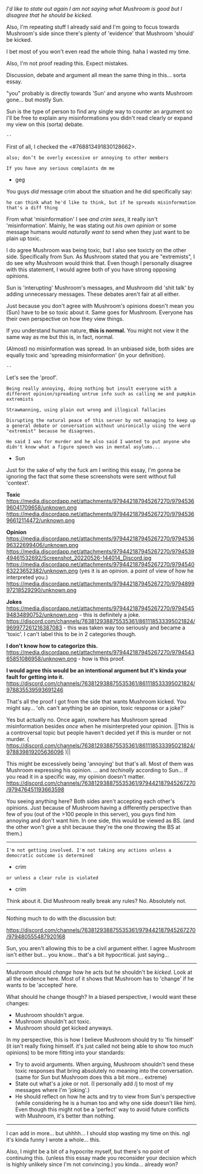 *I'd like to state out again I am not saying what Mushroom is good but I disagree that he should be kicked.*

Also, I'm repeating stuff I already said and I'm going to focus towards Mushroom's side since there's plenty of 'evidence' that Mushroom 'should' be kicked.

I bet most of you won't even read the whole thing. haha I wasted my time.

Also, I'm not proof reading this. Expect mistakes.

Discussion, debate and argument all mean the same thing in this... sorta essay.

"you" probably is directly towards 'Sun' and anyone who wants Mushroom gone... but mostly Sun.

Sun is the type of person to find any single way to counter an argument so I'll be free to explain any misinformations you didn't read clearly or expand my view on this (sorta) debate.

`--`


First of all, I checked the <#768813491830128662>.
```
also; don’t be overly excessive or annoying to other members

If you have any serious complaints dm me 
```
- geg

You guys *did* message crim about the situation and he did specifically say:
```
he can think what he'd like to think, but if he spreads misinformation that's a diff thing
```

From what 'misinformation' I see *and crim sees*, it really isn't 'misinformation'. Mainly, he was stating out *his own opinion* or some message humans would *naturally want to* send when they just want to be plain up toxic.

I do agree Mushroom was being toxic, but I also see toxicty on the other side. Specifically from Sun. As Mushroom stated that you are "extremists", I do see why Mushroom would think that. Even though I personally disagree with this statement, I would agree both of you have strong opposing opinions. 

Sun is 'interupting' Mushroom's messages, and Mushroom did 'shit talk' by adding unnecessary messages. These debates aren't fair at all either. 

Just because you don't agree with Mushroom's opinions doesn't mean you (Sun) have to be so toxic about it. Same goes for Mushroom. Everyone has their own perspective on how they view things.

If you understand human nature, **this is normal.** You might not view it the same way as me but this is, in fact, normal.

(Almost) no misinformation was spread. In an unbiased side, both sides are equally toxic and 'spreading misinformation' (in your definition).

`--`

Let's see the 'proof'.

```
Being really annoying, doing nothing but insult everyone with a different opinion/spreading untrue info such as calling me and pumpkin extremists

Strawmanning, using plain out wrong and illogical fallacies

Disrupting the natural peace of this server by not managing to keep up a general debate or conversation without unironically using the word "extremist" because he disagrees.

He said I was for murder and he also said I wanted to put anyone who didn't know what a figure speech was in mental asylums...
```
- Sun

Just for the sake of why the fuck am I writing this essay, I'm gonna be ignoring the fact that some these screenshots were sent without full 'context'.

__Toxic__
https://media.discordapp.net/attachments/979442187945267270/979453696041709658/unknown.png
https://media.discordapp.net/attachments/979442187945267270/979453696612114472/unknown.png

__Opinion__
https://media.discordapp.net/attachments/979442187945267270/979453696322699406/unknown.png
https://media.discordapp.net/attachments/979442187945267270/979453949461532692/Screenshot_20220526-144014_Discord.jpg
https://media.discordapp.net/attachments/979442187945267270/979454063223652382/unknown.png (yes it is an opinion. a point of view of how he interpreted you.)
https://media.discordapp.net/attachments/979442187945267270/979489997218529290/unknown.png

__Jokes__
https://media.discordapp.net/attachments/979442187945267270/979454594834890752/unknown.png - this is definitely a joke.
https://discord.com/channels/763812938875535361/861118533395021824/969977261216387083 - this was taken way too seriously and became a 'toxic'. I can't label this to be in 2 categories though.

__I don't know how to categorize this.__
https://media.discordapp.net/attachments/979442187945267270/979454365851086958/unknown.png - how is this proof.

__I would agree this would be an intentional argument but it's kinda your fault for getting into it.__
https://discord.com/channels/763812938875535361/861118533395021824/978835539593691246

That's all the proof I got from the side that wants Mushroom kicked. You might say... 'oh. can't anything be an opinion, toxic response or a joke?'

Yes but actually no. Once again, nowhere has Mushroom spread misinformation besides *once* when he misinterpreted your opinion. ||This is a controversal topic but people haven't decided yet if this is murder or not murder. ( https://discord.com/channels/763812938875535361/861118533395021824/978839819205636096 )||

This might be excessively being 'annoying' but that's all. Most of them was Mushroom expressing his opinion. 
... and *techinally* according to Sun... if you read it in a specific way, my opinion doesn't matter. https://discord.com/channels/763812938875535361/979442187945267270/979476451193663598

You seeing anything here? Both sides aren't accepting each other's opinions. Just because of Mushroom having a differently perspective than few of you (out of the >100 people in this server), you guys find him annoying and don't want him. In one side, this would be viewed as BS. (and the other won't give a shit because they're the one throwing the BS at them.)

---

```
I'm not getting involved. I'm not taking any actions unless a democratic outcome is determined
```
- crim

```
or unless a clear rule is violated
```
- crim

Think about it. Did Mushroom really break any rules? No. Absolutely not.

---

Nothing much to do with the discussion but:

https://discord.com/channels/763812938875535361/979442187945267270/979480555487920168

Sun, you aren't allowing this to be a civil argument either. I agree Mushroom isn't either but... you know... that's a bit hypocritical. just saying...

---

Mushroom should *change* how he acts but he shouldn't be *kicked*. Look at all the evidence here.
Most of it shows that Mushroom has to 'change' if he wants to be 'accepted' here.

What should he change though? In a biased perspective, I would want these changes:
- Mushroom shouldn't argue.
- Mushroom shouldn't act toxic.
- Mushroom should get kicked anyways.

In my perspective, this is how I believe Mushroom should try to 'fix himself' (it isn't really fixing himself. it's just called not being able to show too much opinions) to be more fitting into your standards:
- Try to avoid arguments. When arguing, Mushroom shouldn't send these toxic responses that bring absolutely no meaning into the conversation. (same for Sun but Mushroom does this a bit more... extreme)
- State out what's a joke or not. (I personally add /j to most of my messages where I'm 'joking'.)
- He should reflect on how he acts and try to view from Sun's perspective (while considering he is a human too and why one side doesn't like him). Even though this might not be a 'perfect' way to avoid future conflicts with Mushroom, it's better than nothing.

---

I can add in more... but uhhhh... I should stop wasting my time on this. ngl it's kinda funny I wrote a whole... this. 

Also, I might be a bit of a hypocrite myself, but there's no point of continuing this. (unless this essay made you reconsider your decision which is highly unlikely since I'm not convincing.) you kinda... already won?
